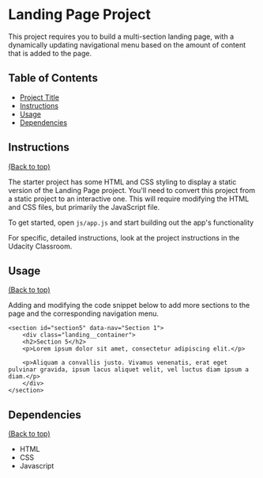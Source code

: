 
# Landing Page Project

This project requires you to build a multi-section landing page, with a dynamically updating navigational menu based on the amount of content that is added to the page.


## Table of Contents


* [Project Title](#landing-page-project)
* [Instructions](#instructions)
* [Usage](#usage)
* [Dependencies](#dependencies)

## Instructions

[(Back to top)](#landing-page-project)

The starter project has some HTML and CSS styling to display a static version of the Landing Page project. You'll need to convert this project from a static project to an interactive one. This will require modifying the HTML and CSS files, but primarily the JavaScript file.

To get started, open `js/app.js` and start building out the app's functionality

For specific, detailed instructions, look at the project instructions in the Udacity Classroom.


## Usage

[(Back to top)](#landing-page-project)

Adding and modifying the code snippet below to add more sections to the page and the corresponding navigation menu.
   
    <section id="section5" data-nav="Section 1">
        <div class="landing__container">
        <h2>Section 5</h2>
        <p>Lorem ipsum dolor sit amet, consectetur adipiscing elit.</p>

        <p>Aliquam a convallis justo. Vivamus venenatis, erat eget pulvinar gravida, ipsum lacus aliquet velit, vel luctus diam ipsum a diam.</p>
        </div>
    </section>


## Dependencies

[(Back to top)](#landing-page-project)

- HTML
- CSS
- Javascript